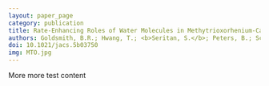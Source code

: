 ```yaml
---
layout: paper_page
category: publication
title: Rate-Enhancing Roles of Water Molecules in Methytrioxorhenium-Catalyzed Olefin Epoxidation by Hydrogen Peroxide
authors: Goldsmith, B.R.; Hwang, T.; <b>Seritan, S.</b>; Peters, B.; Scott, S.L.
doi: 10.1021/jacs.5b03750
img: MTO.jpg
---
```

More more test content